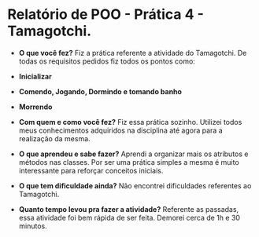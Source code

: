 # Relatório de POO - Prática 4 - Tamagotchi.

- **O que você fez?**
Fiz a prática referente a atividade do Tamagotchi. De todas os requisitos pedidos fiz todos os pontos como:

- **Inicializar**
- **Comendo, Jogando, Dormindo e tomando banho**
- **Morrendo**

- **Com quem e como você fez?**
Fiz essa prática sozinho. Utilizei todos meus conhecimentos adquiridos na disciplina até agora para a realização da mesma.

- **O que aprendeu e sabe fazer?**
Aprendi a organizar mais os atributos e métodos nas classes. Por ser uma prática simples a mesma é muito interessante para reforçar conceitos iniciais.

- **O que tem dificuldade ainda?**
Não encontrei dificuldades referentes ao Tamagotchi. 

- **Quanto tempo levou pra fazer a atividade?**
Referente as passadas, essa atividade foi bem rápida de ser feita. Demorei cerca de 1h e 30 minutos. 



